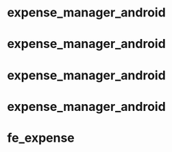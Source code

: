 # expense_manager_android
# expense_manager_android
# expense_manager_android
# expense_manager_android
# fe_expense
